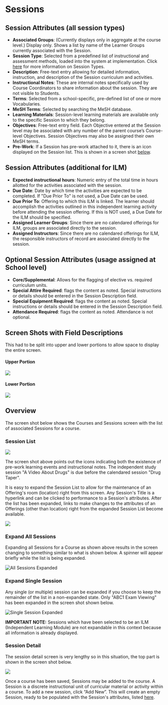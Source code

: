 # Sessions

## Session Attributes (all session types)

* **Associated Groups**: (Currently displays only in aggregate at the course level.) Display only. Shows a list by name of the Learner Groups currently associated with the Session.
* **Session Type**: Selected from a predefined list of instructional and assessment methods, loaded into the system at implementation.  Click [here](https://www.aamc.org/download/273966/data/cistandardizedvocablist.pdf) for more information on Session Types.
* **Description**: Free-text entry allowing for detailed information, instruction, and description of the Session curriculum and activities.
* **Instructional Notes**: These are internal notes specifically used by Course Coordinators to share information about the session. They are not visible to Students.
* **Terms**: Selected from a school-specific, pre-defined list of one or more Vocabularies.
* **MeSH Terms**: Selected by searching the MeSH database.
* **Learning Materials**: Session-level learning materials are available only to the specific Session to which they belong.
* **Objectives**: Free-text entry field. Each Objective entered at the Session level may be associated with any number of the parent course’s Course-level Objectives. Session Objectives may also be assigned their own MeSH terms.
* **Pre-Work**: If a Session has pre-work attached to it, there is an icon displayed on the Session list. This is shown in a screen shot [below](https://iliosproject.gitbook.io/ilios-user-guide/courses-and-sessions/sessions#session-list).

## Session Attributes (additional for ILM)

* **Expected instructional hours**: Numeric entry of the total time in hours allotted for the activities associated with the session.
* **Due Date**: Date by which time the activities are expected to be completed. If "Due Prior To" is not used, a Due Date can be used.
* **Due Prior To**: Offering to which this ILM is linked. The learner should accomplish the activities outlined in this independent learning activity before attending the session offering. If this is NOT used, a Due Date for the ILM should be specified.
* **Assigned Learner Groups**: Since there are no calendared offerings for ILM, groups are associated directly to the session.
* **Assigned Instructors**: Since there are no calendared offerings for ILM, the responsible instructors of record are associated directly to the session.

## Optional Session Attributes (usage assigned at School level)

* **Core/Supplemental**: Allows for the flagging of elective vs. required curriculum units.
* **Special Attire Required**: flags the content as noted. Special instructions or details should be entered in the Session Description field.
* **Special Equipment Required**: flags the content as noted. Special instructions or details should be entered in the Session Description field.
* **Attendance Required**: flags the content as noted. Attendance is not optional.

## Screen Shots with Field Descriptions

This had to be split into upper and lower portions to allow space to display the entire screen.

#### Upper Portion

![](../../.gitbook/assets/session\_upper.png)

#### Lower Portion

![](../../.gitbook/assets/session\_lower.png)

## Overview

The screen shot below shows the Courses and Sessions screen with the list of associated Sessions for a course.&#x20;

### Session List

![](../../.gitbook/assets/session\_list1.png)

The screen shot above points out the icons indicating both the existence of pre-work learning events and instructional notes. The independent study session "A Video About Drugs" is due before the calendared session "Drug Taper".

It is easy to expand the Session List to allow for the maintenance of an Offering's room (location) right from this screen. Any Session's Title is a hyperlink and can be clicked to performance to a Session's attributes. After the list has been expanded, links to make changes to the attributes of an Offerings (other than location) right from the expanded Session List become available.&#x20;

![](<../../.gitbook/assets/sl\_rw\_2 (1).png>)

### Expand All Sessions

Expanding all Sessions for a Course as shown above results in the screen changing to something similar to what is shown below. A spinner will appear briefly while the list is being expanded.&#x20;

![All Sessions Expanded](../../.gitbook/assets/sl\_rw\_3.png)

### Expand Single Session

Any single (or multiple) session can be expanded if you choose to keep the remainder of the list in a non-expanded state. Only "ABC1 Exam Viewing" has been expanded in the screen shot shown below.

![Single Session Expanded](../../.gitbook/assets/sl\_rw\_4.png)

**IMPORTANT NOTE:** Sessions which have been selected to be an ILM (Independent Learning Module) are not expandable in this context because all information is already displayed.

### Session Detail

The session detail screen is very lengthy so in this situation, the top part is shown in the screen shot below.

![](../../.gitbook/assets/sess\_update\_1.png)

Once a course has been saved, Sessions may be added to the course. A Session is a discrete instructional unit of curricular material or activity within a course. To add a new session, click “Add New”. This will create an empty Session, ready to be populated with the Session's attributes, listed [here](https://iliosproject.gitbook.io/ilios-user-guide/courses-and-sessions/sessions#session-attributes-all-session-types).
